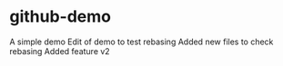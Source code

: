 # github-demo
A simple demo
Edit of demo to test rebasing 
Added new files to check rebasing
Added feature v2
